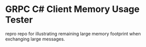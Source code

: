 # GRPC C# Client Memory Usage Tester

repro repo for illustrating remaining large memory footprint when exchanging large messages.